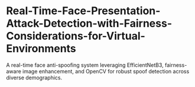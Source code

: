 # Real-Time-Face-Presentation-Attack-Detection-with-Fairness-Considerations-for-Virtual-Environments
A real-time face anti-spoofing system leveraging EfficientNetB3, fairness-aware image enhancement, and OpenCV for robust spoof detection across diverse demographics.
